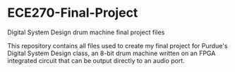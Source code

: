 # ECE270-Final-Project
Digital System Design drum machine final project files

This repository contains all files used to create my final project for Purdue's Digital System Design class, an 8-bit drum machine written on an FPGA 
integrated circuit that can be output directly to an audio port.  
